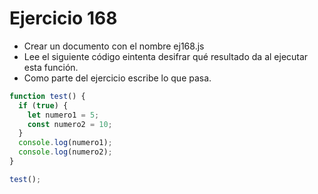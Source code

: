 # Ejercicio 168

- Crear un documento con el nombre ej168.js
- Lee el siguiente código eintenta desifrar qué resultado da al ejecutar esta función.
- Como parte del ejercicio escribe lo que pasa.

```javascript
function test() {
  if (true) {
    let numero1 = 5;
    const numero2 = 10;
  }
  console.log(numero1);
  console.log(numero2);
}

test();
```
